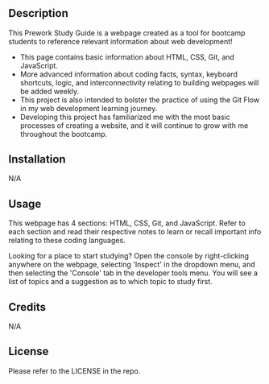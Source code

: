 # <Prework Study Guide Webpage>

## Description

This Prework Study Guide is a webpage created as a tool for bootcamp students to reference relevant information about web development!

- This page contains basic information about HTML, CSS, Git, and JavaScript. 
- More advanced information about coding facts, syntax, keyboard shortcuts, logic, and interconnectivity relating to building webpages will be added weekly.
- This project is also intended to bolster the practice of using the Git Flow in my web development learning journey. 
- Developing this project has familiarized me with the most basic processes of creating a website, and it will continue to grow with me throughout the bootcamp.

## Installation

N/A

## Usage

This webpage has 4 sections: HTML, CSS, Git, and JavaScript. Refer to each section and read their respective notes to learn or recall important info relating to these coding languages.

Looking for a place to start studying? Open the console by right-clicking anywhere on the webpage, selecting 'Inspect' in the dropdown menu, and then selecting the 'Console' tab in the developer tools menu. You will see a list of topics and a suggestion as to which topic to study first. 

## Credits

N/A

## License

Please refer to the LICENSE in the repo.


